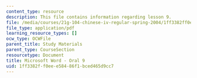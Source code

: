```yaml
---
content_type: resource
description: This file contains information regarding lesson 9.
file: /media/courses/21g-104-chinese-iv-regular-spring-2004/1ff3382ff0eee58486f1bced465d9cc7_MIT21G_104S04_Oral_9.pdf
file_type: application/pdf
learning_resource_types: []
ocw_type: OCWFile
parent_title: Study Materials
parent_type: CourseSection
resourcetype: Document
title: Microsoft Word - Oral 9
uid: 1ff3382f-f0ee-e584-86f1-bced465d9cc7
---
```

